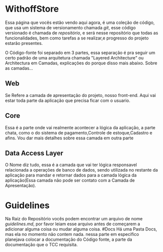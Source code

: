 # WithoffStore
Essa página que vocês estão vendo aqui agora, é uma coleção de código, que usa um sistema de versionamento chamada *git*, esse código versionado é chamada de *repositório*, e será nesse repositório que todas as funcionalidades, bem como tarefas a se realizar,e progresso do projeto estarão presentes. 

O Código-fonte foi separado em 3 partes, essa separação é pra seguir um certo padrão de uma arquitetura chamada "Layered Architecture" ou Architectura em Camadas, explicações do porque disso mais abaixo. 
Sobre as camadas...
## Web 
Se Refere a camada de apresentação do projeto, nosso front-end. Aqui vai estar toda parte da aplicação que precisa ficar com o usuario. 
## Core
Essa é a parte onde vai realmente acontecer a lógica da aplicação, a parte chata, como o do sistema de pagamento,Controle de estoque,Cadastro e afins. 
Vou dar mais detalhes sobre essa camada em outra parte 
## Data Access Layer 
O Nome diz tudo, essa é a camada que vai ter lógica responsavel relacionada a operações de banco de dados, sendo utilizada no restante da aplicação para mandar e retornar dados para a camada lógica da aplicação(Essa camada não pode ser contato com a Camada de Apresentação).

# Guidelines
Na Raiz do Repositório vocês podem encontrar um arquivo de nome *guidelines.md*, por favor leiam esse arquivo antes de começarem a adicionar alguma coisa ou mudar alguma coisa. 
#Docs
Há uma Pasta Docs, mas ela no momento não contem nada. nessa parte em especifico planejava colocar a documentação do Código fonte, a parte da documentação que o TCC requisita.
